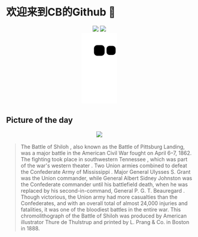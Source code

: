 
# 欢迎来到CB的Github 👋

<div align="center">
  <img height="137px" src="https://github-readme-stats.vercel.app/api?username=SuperCB&show_icons=true&theme=radical" />
  <img height="137px" src="https://github-readme-stats.vercel.app/api/top-langs/?username=SuperCB&hide_title=true&hide_border=true&layout=compact&langs_count=6&text_color=000&icon_color=fff" />
</div>


<div align="center">
    <img src="./contribution-snake/github-contribution-grid-snake.svg" />
</div>



## Picture of the day
<div align="center">
  <img width=400px src="https://upload.wikimedia.org/wikipedia/commons/thumb/2/21/Thure_de_Thulstrup_-_Battle_of_Shiloh.jpg/750px-Thure_de_Thulstrup_-_Battle_of_Shiloh.jpg" />
</div>

>The  Battle of Shiloh , also known as the Battle of Pittsburg Landing, was a major battle in the  American Civil War  fought on April 6–7, 1862. The fighting took place in southwestern  Tennessee , which was part of the war's  western theater . Two Union armies combined to defeat the Confederate  Army of Mississippi . Major General  Ulysses S. Grant  was the Union commander, while General  Albert Sidney Johnston  was the Confederate commander until his battlefield death, when he was replaced by his second-in-command, General  P. G. T. Beauregard . Though victorious, the Union army had more casualties than the Confederates, and with an overall total of almost 24,000 injuries and fatalities, it was one of the bloodiest battles in the entire war. This  chromolithograph  of the Battle of Shiloh was produced by American illustrator  Thure de Thulstrup  and printed by  L. Prang & Co.  in Boston in 1888.


